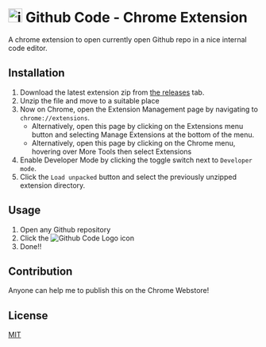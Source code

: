 # <img alt="iamsabbir.dev" width="28px" src="https://github.com/favicons/favicon-codespaces.svg" /> Github Code - Chrome Extension

A chrome extension to open currently open Github repo in a nice internal code editor.

## Installation

1. Download the latest extension zip from [the releases](https://github.com/sh-sabbir/github-code/releases/latest) tab.
2. Unzip the file and move to a suitable place
2. Now on Chrome, open the Extension Management page by navigating to `chrome://extensions`.
    - Alternatively, open this page by clicking on the Extensions menu button and selecting Manage Extensions at the bottom of the menu.
    - Alternatively, open this page by clicking on the Chrome menu, hovering over More Tools then select Extensions
3. Enable Developer Mode by clicking the toggle switch next to `Developer mode`.
4. Click the `Load unpacked` button and select the previously unzipped extension directory.

## Usage

1. Open any Github repository
2. Click the ![Github Code Logo](https://github.com/favicons/favicon-codespaces.svg "Github Code") icon
3. Done!!

## Contribution
Anyone can help me to publish this on the Chrome Webstore!

## License
[MIT](https://choosealicense.com/licenses/mit/)
